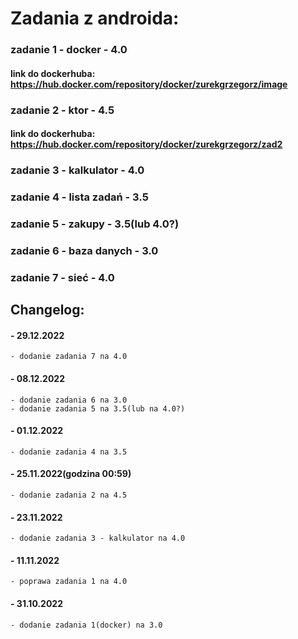 # Zadania z androida:

### zadanie 1 - docker - 4.0
#### link do dockerhuba: https://hub.docker.com/repository/docker/zurekgrzegorz/image

### zadanie 2 - ktor - 4.5
#### link do dockerhuba: https://hub.docker.com/repository/docker/zurekgrzegorz/zad2

### zadanie 3 - kalkulator - 4.0

### zadanie 4 - lista zadań - 3.5

### zadanie 5 - zakupy - 3.5(lub 4.0?)

### zadanie 6 - baza danych - 3.0

### zadanie 7 - sieć - 4.0


## Changelog:

#### - 29.12.2022
    - dodanie zadania 7 na 4.0

#### - 08.12.2022
    - dodanie zadania 6 na 3.0
	- dodanie zadania 5 na 3.5(lub na 4.0?)

#### - 01.12.2022
    - dodanie zadania 4 na 3.5

#### - 25.11.2022(godzina 00:59)
    - dodanie zadania 2 na 4.5

#### - 23.11.2022
    - dodanie zadania 3 - kalkulator na 4.0

#### - 11.11.2022
    - poprawa zadania 1 na 4.0

#### - 31.10.2022
    - dodanie zadania 1(docker) na 3.0